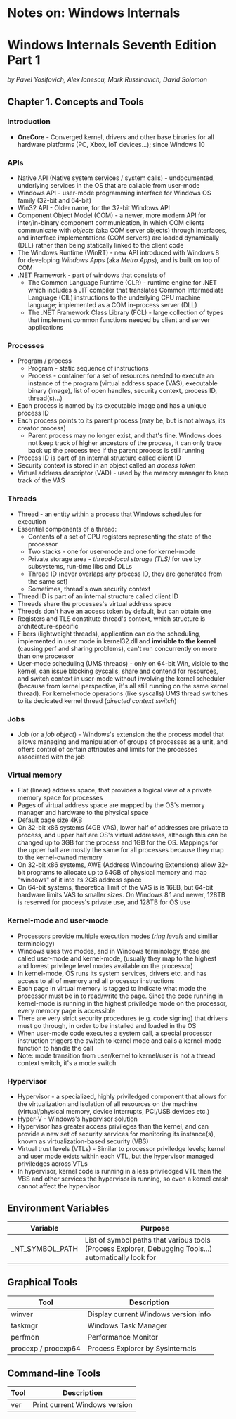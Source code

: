# Notes on: Windows Internals

# Windows Internals Seventh Edition Part 1
*by Pavel Yosifovich, Alex Ionescu, Mark Russinovich,
David Solomon*

## Chapter 1. Concepts and Tools

### Introduction

- **OneCore** - Converged kernel, drivers and other base binaries for all hardware platforms (PC, Xbox, IoT devices...);
    since Windows 10

### APIs

- Native API (Native system services / system calls) - undocumented, underlying services in the OS that
    are callable from user-mode
- Windows API - user-mode programming interface for Windows OS family (32-bit and 64-bit)
- Win32 API - Older name, for the 32-bit Windows API
- Component Object Model (COM) - a newer, more modern API for inter/in-binary component communication, in which
    COM clients communicate with *objects* (aka COM server objects) through interfaces, and interface
    implementations (COM servers) are loaded dynamically (DLL) rather than being statically linked to the client code
- The Windows Runtime (WinRT) - new API introduced with Windows 8 for developing *Windows Apps* (aka *Metro Apps*),
    and is built on top of COM
- .NET Framework - part of windows that consists of
    - The Common Language Runtime (CLR) - runtime engine for .NET which includes a JIT compiler that translates
        Common Intermediate Language (CIL) instructions to the underlying CPU machine language; implemented
        as a COM in-process server (DLL)
    - The .NET Framework Class Library (FCL) - large collection of types that implement common functions needed
        by client and server applications

### Processes

- Program / process
    - Program - static sequence of instructions
    - Process - container for a set of resources needed to execute an instance of the program
        (virtual address space (VAS), executable binary (image), list of open handles, security context, process 
        ID, thread(s)...)
- Each process is named by its executable image and has a unique process ID
- Each process points to its parent process (may be, but is not always, its creator process)
    - Parent process may no longer exist, and that's fine. Windows does not keep track of higher ancestors of the
        process, it can only trace back up the process tree if the parent process is still running
- Process ID is part of an internal structure called client ID
- Security context is stored in an object called an *access token*
- Virtual address descriptor (VAD) - used by the memory manager to keep track of the VAS

### Threads

- Thread - an entity within a process that Windows schedules for execution
- Essential components of a thread:
    - Contents of a set of CPU registers representing the state of the processor
    - Two stacks - one for user-mode and one for kernel-mode
    - Private storage area - *thread-local storage (TLS)* for use by subsystems, run-time libs and DLLs
    - Thread ID (never overlaps any process ID, they are generated from the same set)
    - Sometimes, thread's own security context
- Thread ID is part of an internal structure called client ID
- Threads share the processes's virtual address space
- Threads don't have an access token by default, but can obtain one
- Registers and TLS constitute thread's context, which structure is architecture-specific
- Fibers (lightweight threads), application can do the scheduling, implemented in user mode in kernel32.dll
    and **invisible to the kernel** (causing perf and sharing problems), can't run concurrently on more than
    one processor
- User-mode scheduling (UMS threads) - only on 64-bit Win, visible to the kernel, can issue blocking syscalls,
    share and contend for resources, and switch context in user-mode without involving the kernel scheduler
    (because from kernel perspective, it's all still running on the same kernel thread). For kernel-mode operations
    (like syscalls) UMS thread switches to its dedicated kernel thread (*directed context switch*)

### Jobs

- Job (or a *job object*) - Windows's extension the the process model that allows managing and manipulation of 
    groups of processes as a unit, and offers control of certain attributes and limits for the processes
    associated with the job

### Virtual memory

- Flat (linear) address space, that provides a logical view of a private memory space for processes
- Pages of virtual address space are mapped by the OS's memory manager and hardware to the physical space
- Default page size 4KB
- On 32-bit x86 systems (4GB VAS), lower half of addresses are private to process, and upper half are OS's
    virtual addresses, although this can be changed up to 3GB for the process and 1GB for the OS. Mappings
    for the upper half are mostly the same for all processes because they map to the kernel-owned memory
- On 32-bit x86 systems, AWE (Address Windowing Extensions) allow 32-bit programs to allocate up to 64GB
    of physical memory and map "windows" of it into its 2GB address space
- On 64-bit systems, theoretical limit of the VAS is is 16EB, but 64-bit hardware limits VAS to smaller
    sizes. On Windows 8.1 and newer, 128TB is reserved for process's private use, and 128TB for OS use

### Kernel-mode and user-mode

- Processors provide multiple execution modes (*ring levels* and similiar terminology)
- Windows uses two modes, and in Windows terminology, those are called user-mode and kernel-mode,
    (usually they map to the highest and lowest privilege level modes available on the processor)
- In kernel-mode, OS runs its system services, drivers etc. and has access to all of memory and all
    processor instructions
- Each page in virtual memory is tagged to indicate what mode the processor must be in to read/write
    the page. Since the code running in kernel-mode is running in the highest priviledge mode
    on the processor, every memory page is accessible
- There are very strict security procedures (e.g. code signing) that drivers must go through, in order
    to be installed and loaded in the OS
- When user-mode code executes a system call, a special processor instruction triggers the switch to
    kernel mode and calls a kernel-mode function to handle the call
- Note: mode transition from user/kernel to kernel/user is not a thread context switch, it's a mode switch

### Hypervisor

- Hypervisor - a specialized, highly priviledged component that allows for the virtualization and isolation
    of all resources on the machine (virtual/physical memory, device interrupts, PCI/USB devices etc.)
- Hyper-V - Windows's hypervisor solution
- Hypervisor has greater access privileges than the kernel, and can provide a new set of security services
    for monitoring its instance(s), known as virtualization-based security (VBS)
- Virtual trust levels (VTLs) - Similar to processor priviledge levels; kernel and user mode exists within
    each VTL, but the hypervisor managed priviledges across VTLs
- In hypervisor, kernel code is running in a less priviledged VTL than the VBS and other
    services the hypervisor is running, so even a kernel crash cannot affect the hypervisor

## Environment Variables

| Variable | Purpose |
| -------- | ------- |
| _NT_SYMBOL_PATH | List of symbol paths that various tools (Process Explorer, Debugging Tools...) automatically look for |

## Graphical Tools

| Tool | Description |
| ---- | ----------- |
| winver  | Display current Windows version info |
| taskmgr | Windows Task Manager |
| perfmon | Performance Monitor |
| procexp / procexp64 | Process Explorer by Sysinternals |

## Command-line Tools

| Tool | Description |
| ---- | ----------- |
| ver  | Print current Windows version |
